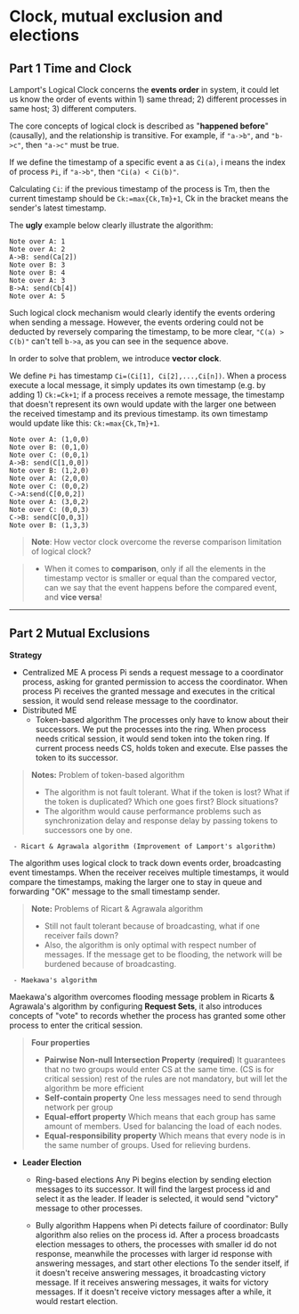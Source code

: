 Clock, mutual exclusion and elections
===

Part 1 Time and Clock
---
Lamport's Logical Clock concerns the **events order** in system, it could let us know the order of events within 1) same thread; 2) different processes in same host; 3) different computers.

The core concepts of logical clock is described as "**happened before**" (causally), and the relationship is transitive. For example, if `"a->b"`, and `"b->c"`, then `"a->c"` must be true.

If we define the timestamp of a specific event a as `Ci(a)`, i means the index of process `Pi`, if `"a->b"`, then `"Ci(a) < Ci(b)"`.

Calculating `Ci`: if the previous timestamp of the process is Tm, then the current timestamp should be `Ck:=max{Ck,Tm}+1`, Ck in the bracket means the sender's latest timestamp.

The **ugly** example below clearly illustrate the algorithm:
```sequence
Note over A: 1
Note over A: 2
A->B: send(Ca[2])
Note over B: 3
Note over B: 4
Note over A: 3
B->A: send(Cb[4])
Note over A: 5
```
Such logical clock mechanism would clearly identify the events ordering when sending a message. However, the events ordering could not be deducted by reversely comparing the timestamp, to be more clear, `"C(a) > C(b)"` can't tell `b->a`, as you can see in the sequence above.

In order to solve that problem, we introduce **vector clock**.

We define `Pi` has timestamp `Ci=(Ci[1], Ci[2],...,Ci[n])`. When a process execute a local message, it simply updates its own timestamp (e.g. by adding 1) `Ck:=Ck+1`; if a process receives a remote message, the timestamp that doesn't represent its own would update with the larger one between the received timestamp and its previous timestamp. its own timestamp would update like this: `Ck:=max{Ck,Tm}+1`.

```sequence
Note over A: (1,0,0)
Note over B: (0,1,0)
Note over C: (0,0,1)
A->B: send(C[1,0,0])
Note over B: (1,2,0)
Note over A: (2,0,0)
Note over C: (0,0,2)
C->A:send(C[0,0,2])
Note over A: (3,0,2)
Note over C: (0,0,3)
C->B: send(C[0,0,3])
Note over B: (1,3,3)
```
> **Note**: How vector clock overcome the reverse comparison limitation of logical clock?

> - When it comes to **comparison**, only if all the elements in the timestamp vector is smaller or equal than the compared vector, can we say that the event happens before the compared event, and **vice versa**!


----------


Part 2 Mutual Exclusions
---
**Strategy**

 - Centralized ME
 A process Pi sends a request message to a coordinator process, asking for granted permission to access the coordinator. When process Pi receives the granted message and executes in the critical session, it would send release message to the coordinator.
 - Distributed ME
	 - Token-based algorithm
The processes only have to know about their successors. We put the processes into the ring. When process needs critical session, it would send token into the token ring. If current process needs CS, holds token and execute. Else passes the token to its successor.
> **Notes:** Problem of token-based algorithm
>  - The algorithm is not fault tolerant. What if the token is lost? What if the token is duplicated? Which one goes first? Block situations?
>  - The algorithm would cause performance problems such as synchronization delay and response delay by passing tokens to successors one by one.

	 - Ricart & Agrawala algorithm (Improvement of Lamport's algorithm)
The algorithm uses logical clock to track down events order, broadcasting event timestamps. When the receiver receives multiple timestamps, it would compare the timestamps, making the larger one to stay in queue and forwarding "OK" message to the small timestamp sender.
> **Note:** Problems of Ricart & Agrawala algorithm
> - Still not fault tolerant because of broadcasting, what if one receiver fails down?
> - Also, the algorithm is only optimal with respect number of messages. If the message get to be flooding, the network will be burdened because of broadcasting.


	 - Maekawa's algorithm
Maekawa's algorithm overcomes flooding message problem in Ricarts & Agrawala's algorithm by configuring **Request Sets**, it also introduces concepts of "vote" to records whether the process has granted some other process to enter the critical session.
> **Four properties**
> - **Pairwise Non-null Intersection Property** 
> (**required**)
> It guarantees that no two groups would enter CS at the same time. (CS is for critical session)
> rest of the rules are not mandatory, but will let the algorithm be more efficient
> - **Self-contain property**
> One less messages need to send through network per group
> - **Equal-effort property**
> Which means that each group has same amount of members. Used for balancing the load of each nodes.
> - **Equal-responsibility property**
> Which means that every node is in the same number of groups. Used for relieving burdens.

 - **Leader Election**
	 - Ring-based elections
Any Pi begins election by sending election messages to its successor. It will find the largest process id and select it as the leader. If leader is selected, it would send "victory" message to other processes.

	 - Bully algorithm
Happens when Pi detects failure of coordinator:
Bully algorithm also relies on the process id. After a process broadcasts election messages to others, the processes with smaller id do not response, meanwhile the processes with larger id response with answering messages, and start other elections
To the sender itself, if it doesn't receive answering messages, it broadcasting victory message. If it receives answering messages, it waits for victory messages. If it doesn't receive victory messages after a while, it would restart election.

